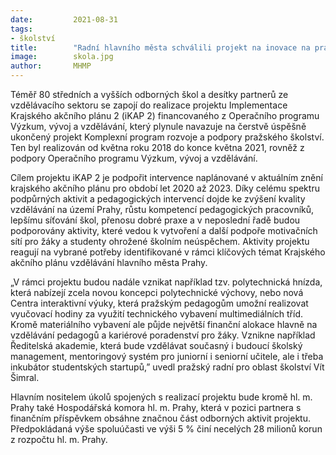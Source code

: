 ```yaml
---
date:         2021-08-31
tags:         
- školství
title:        "Radní hlavního města schválili projekt na inovace na pražských školách za 555 milionů korun"
image: 	      skola.jpg
author:       MHMP
---
```


Téměř 80 středních a vyšších odborných škol a desítky partnerů ze vzdělávacího sektoru se zapojí do realizace projektu Implementace Krajského akčního plánu 2 (iKAP 2) financovaného z Operačního programu Výzkum, vývoj a vzdělávání, který plynule navazuje na čerstvě úspěšně ukončený projekt Komplexní program rozvoje a podpory pražského školství. Ten byl realizován od května roku 2018 do konce května 2021, rovněž z podpory Operačního programu Výzkum, vývoj a vzdělávání.

Cílem projektu iKAP 2 je podpořit intervence naplánované v aktuálním znění krajského akčního plánu pro období let 2020 až 2023. Díky celému spektru podpůrných aktivit a pedagogických intervencí dojde ke zvýšení kvality vzdělávání na území Prahy, růstu kompetencí pedagogických pracovníků, lepšímu síťování škol, přenosu dobré praxe a v neposlední řadě budou podporovány aktivity, které vedou k vytvoření a další podpoře motivačních sítí pro žáky a studenty ohrožené školním neúspěchem. Aktivity projektu reagují na vybrané potřeby identifikované v rámci klíčových témat Krajského akčního plánu vzdělávání hlavního města Prahy.

„V rámci projektu budou nadále vznikat například tzv. polytechnická hnízda, která nabízejí zcela novou koncepci polytechnické výchovy, nebo nová Centra interaktivní výuky, která pražským pedagogům umožní realizovat vyučovací hodiny za využití technického vybavení multimediálních tříd. Kromě materiálního vybavení ale půjde největší finanční alokace hlavně na vzdělávání pedagogů a kariérové poradenství pro žáky. Vznikne například Ředitelská akademie, která bude vzdělávat současný i budoucí školský management, mentoringový systém pro juniorní i seniorní učitele, ale i třeba inkubátor studentských startupů,” uvedl pražský radní pro oblast školství Vít Šimral.

Hlavním nositelem úkolů spojených s realizací projektu bude kromě hl. m. Prahy také Hospodářská komora hl. m. Prahy, která v pozici partnera s finančním příspěvkem obsáhne značnou část odborných aktivit projektu. Předpokládaná výše spoluúčasti ve výši 5 % činí necelých 28 milionů korun z rozpočtu hl. m. Prahy.
